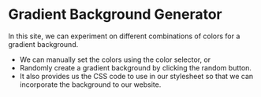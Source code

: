 # Gradient Background Generator

In this site, we can experiment on different combinations of colors for a gradient background.
* We can manually set the colors using the color selector, or 
* Randomly create a gradient background by clicking the random button.
* It also provides us the CSS code to use in our stylesheet so that we can incorporate the background to our website.
